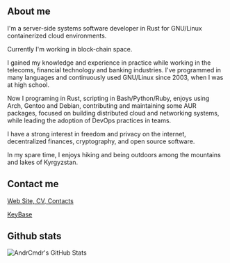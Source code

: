 ## About me

I'm a server-side systems software developer in Rust for GNU/Linux containerized cloud environments.

Currently I'm working in block-chain space.

I gained my knowledge and experience in practice while working in the telecoms, financial technology and banking industries. I've programmed in many languages and continuously used GNU/Linux since 2003, when I was at high school.

Now I programing in Rust, scripting in Bash/Python/Ruby, enjoys using Arch, Gentoo and Debian, contributing and maintaining some AUR packages, focused on building distributed cloud and networking systems, while leading the adoption of DevOps practices in teams.

I have a strong interest in freedom and privacy on the internet, decentralized finances, cryptography, and open source software.

In my spare time, I enjoys hiking and being outdoors among the mountains and lakes of Kyrgyzstan.

## Contact me

[Web Site, CV, Contacts](https://commandr.stream)

[KeyBase](https://keybase.io/commandr)

## Github stats

![AndrCmdr's GitHub Stats](https://github-readme-stats.vercel.app/api?username=andrcmdr&count_private=true&include_all_commits=true&hide_title=false&show_icons=true&theme=ocean_dark)
